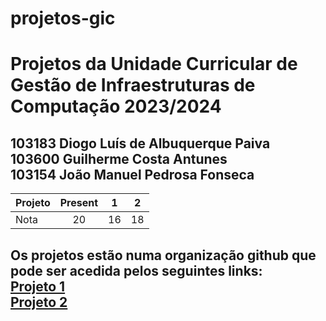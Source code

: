 # projetos-gic
<h1>Projetos da Unidade Curricular de Gestão de Infraestruturas de Computação 2023/2024</h1>
<h2>
103183 Diogo Luís de Albuquerque Paiva<br>
103600 Guilherme Costa Antunes<br>
103154 João Manuel Pedrosa Fonseca
</h2>

| Projeto | Present | 1 | 2 |
| ------- | :-: | :-: | :-: |
| Nota | 20 | 16 | 18 |

<h2>
  
Os projetos estão numa organização github que pode ser acedida pelos seguintes links:<br>
[Projeto 1](https://github.com/GIC-Assignment-ChatHub/deployment1)<br>
[Projeto 2](https://github.com/GIC-Assignment-ChatHub/deployment2)
</h2>
